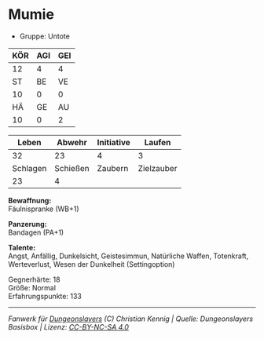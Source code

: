 # Mumie  
- Gruppe: Untote  

| KÖR | AGI | GEI |  
| --- | --- | --- |  
| 12  | 4   | 4   |
| ST  | BE  | VE  |  
| 10  | 0   | 0   |
| HÄ  | GE  | AU  |  
| 10  | 0   | 2   |


| Leben    | Abwehr   | Initiative | Laufen     |
| -------- | -------- | ---------- | ---------- |
| 32       | 23       | 4          | 3          |
| Schlagen | Schießen | Zaubern    | Zielzauber |
| 23       | 4        |            |            |

**Bewaffnung:**  
Fäulnispranke (WB+1)

**Panzerung:**  
Bandagen (PA+1)

**Talente:**  
Angst, Anfällig, Dunkelsicht, Geistesimmun, Natürliche Waffen, Totenkraft, Werteverlust, Wesen der Dunkelheit (Settingoption)

Gegnerhärte: 18  
Größe: Normal  
Erfahrungspunkte: 133  



___
*Fanwerk für [Dungeonslayers](https://www.dungeonslayers.net/) (C) Christian Kennig | Quelle: Dungeonslayers Basisbox | Lizenz: [CC-BY-NC-SA 4.0](https://creativecommons.org/licenses/by-nc-sa/4.0/deed.de)*